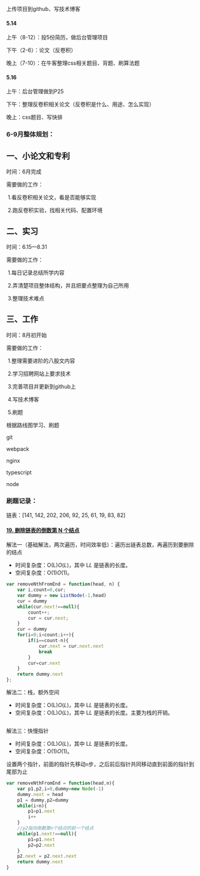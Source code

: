 上传项目到github、写技术博客

#### 5.14

上午（8-12）：投5份简历，做后台管理项目

下午（2-6）：论文（反卷积）

晚上（7-10）：在牛客整理css相关题目、背题、刷算法题



#### 5.16

上午：后台管理做到P25

下午：整理反卷积相关论文（反卷积是什么、用途、怎么实现）

晚上：css题目、写快排





### 6-9月整体规划：

## 一、小论文和专利

时间：6月完成

需要做的工作：

​	1.看反卷积相关论文，看是否能够实现

​	2.跑反卷积实验，找相关代码、配置环境



## 二、实习

时间：6.15—8.31

需要做的工作：

​	1.每日记录总结所学内容

​	2.弄清楚项目整体结构，并且把要点整理为自己所用

​	3.整理技术难点



## 三、工作

时间：8月初开始

需要做的工作：

​	1.整理需要进阶的八股文内容

​	2.学习招聘网站上要求技术

​	3.完善项目并更新到github上

​	4.写技术博客

​	5.刷题



根据路线图学习、刷题

git

webpack

nginx

typescript

node







### 刷题记录：

链表：[141, 142, 202, 206, 92, 25, 61, 19, 83, 82]

#### [19. 删除链表的倒数第 N 个结点](https://leetcode.cn/problems/remove-nth-node-from-end-of-list/)

解法一（基础解法，两次遍历，时间效率低）：遍历出链表总数，再遍历到要删除的结点

- 时间复杂度：O(L)*O*(*L*)，其中 L*L* 是链表的长度。
- 空间复杂度：O(1)*O*(1)。

```js
var removeNthFromEnd = function(head, n) {
    var i,count=0,cur;
    var dummy = new ListNode(-1,head)
    cur = dummy
    while(cur.next!==null){
        count++;
        cur = cur.next;   
    }
    cur = dummy
    for(i=0;i<count;i++){
        if(i==count-n){
            cur.next = cur.next.next
            break  
        }
        cur=cur.next
    }
    return dummy.next
};
```

解法二：栈，额外空间

- 时间复杂度：O(L)*O*(*L*)，其中 L*L* 是链表的长度。
- 空间复杂度：O(L)*O*(*L*)，其中 L*L* 是链表的长度。主要为栈的开销。

```js

```



解法三：快慢指针

- 时间复杂度：O(L)*O*(*L*)，其中 L*L* 是链表的长度。
- 空间复杂度：O(1)*O*(1)。

设置两个指针，前面的指针先移动`n`步，之后前后指针共同移动直到前面的指针到尾部为止

```js
var removeNthFromEnd = function(head,n){
    var p1,p2,i=0,dummy=new Node(-1)
    dummy.next = head
    p1 = dummy,p2=dummy
    while(i<n){
        p1=p1.next
        i++
    }
    //p2指向倒数第n个结点的前一个结点
    while(p1.next!==null){
        p1=p1.next
        p2=p2.next
    }
    p2.next = p2.next.next
    return dummy.next  
}
```

